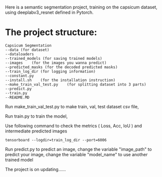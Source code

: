 Here is a semantic segmentation project, 
training on the capsicum dataset,
using deeplabv3_resnet defined in Pytorch.

# The project structure:

    Capsicum Segmentation
    --data (for dataset)
    --dataloaders
    --trained_models (for saving trained models)
    --images    (for the images you wanna predict)
    --predicted_masks (for the decoded predicted masks)
    --train_log_dir (for logging information)
    --constant.py
    --install.sh    (for the installation instruction)
    --make_train_val_test.py    (for splitting dataset into 3 parts)
    --predict.py    
    --train.py
    --README.MD
    
Run make_train_val_test.py to make train, val, test dataset csv file, 

Run train.py to train the model, 

Use following command to check the metrics ( Loss, Acc, IoU ) and intermediate predicted images
    
    tensorboard --logdir=train_log_dir --port=6006
    
Run predict.py to predict an image, 
    change the variable "image_path" to predict your image, 
    change the variable "model_name" to use another trained model

The project is on updating......
